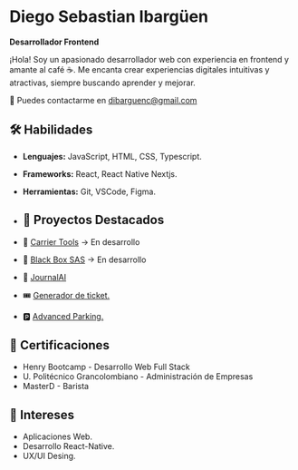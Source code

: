 # Diego Sebastian Ibargüen
**Desarrollador Frontend**

¡Hola! Soy un apasionado desarrollador web con experiencia en frontend y amante al café ☕. Me encanta crear experiencias digitales intuitivas y atractivas, siempre buscando aprender y mejorar.

📩  Puedes contactarme en [dibarguenc@gmail.com](mailto:dibarguenc@gmail.com)

## 🛠️ Habilidades 
- **Lenguajes:** JavaScript, HTML, CSS, Typescript.
- **Frameworks:** React, React Native Nextjs. 
- **Herramientas:** Git, VSCode, Figma.

- ## 🚀 Proyectos Destacados
- 🔧 [Carrier Tools](https://carrier-tools.com/) -> En desarrollo
- 🧰 [Black Box SAS](https://blackbox-sas.vercel.app/) -> En desarrollo
- 📓 [JournalAI](https://journalai.pro/)
- 🎟️ [Generador de ticket.](https://ticket-generator-dsic.vercel.app/)
- 🅿️ [Advanced Parking.](https://advanced-parking.vercel.app/)

## 📜 Certificaciones
- Henry Bootcamp - Desarrollo Web Full Stack
- U. Politécnico Grancolombiano - Administración de Empresas
- MasterD - Barista

## 🎯 Intereses
- Aplicaciones Web.
- Desarrollo React-Native.
- UX/UI Desing.
